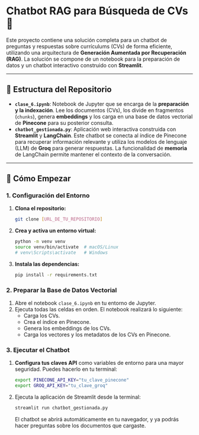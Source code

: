 # Chatbot RAG para Búsqueda de CVs 🤖

Este proyecto contiene una solución completa para un chatbot de preguntas y respuestas sobre currículums (CVs) de forma eficiente, utilizando una arquitectura de **Generación Aumentada por Recuperación (RAG)**. La solución se compone de un notebook para la preparación de datos y un chatbot interactivo construido con **Streamlit**.

-----

## 📁 Estructura del Repositorio

  - **`clase_6.ipynb`**: Notebook de Jupyter que se encarga de la **preparación y la indexación**. Lee los documentos (CVs), los divide en fragmentos (`chunks`), genera **embeddings** y los carga en una base de datos vectorial de **Pinecone** para su posterior consulta.
  - **`chatbot_gestionada.py`**: Aplicación web interactiva construida con **Streamlit** y **LangChain**. Este chatbot se conecta al índice de Pinecone para recuperar información relevante y utiliza los modelos de lenguaje (LLM) de **Groq** para generar respuestas. La funcionalidad de **memoria** de LangChain permite mantener el contexto de la conversación.

-----

## 🚀 Cómo Empezar

### 1\. Configuración del Entorno

1.  **Clona el repositorio:**
    ```bash
    git clone [URL_DE_TU_REPOSITORIO]
    ```
2.  **Crea y activa un entorno virtual:**
    ```bash
    python -m venv venv
    source venv/bin/activate  # macOS/Linux
    # venv\Scripts\activate   # Windows
    ```
3.  **Instala las dependencias:**
    ```bash
    pip install -r requirements.txt
    ```

### 2\. Preparar la Base de Datos Vectorial

1.  Abre el notebook `clase_6.ipynb` en tu entorno de Jupyter.
2.  Ejecuta todas las celdas en orden. El notebook realizará lo siguiente:
      - Carga los CVs.
      - Crea el índice en Pinecone.
      - Genera los embeddings de los CVs.
      - Carga los vectores y los metadatos de los CVs en Pinecone.

### 3\. Ejecutar el Chatbot

1.  **Configura tus claves API** como variables de entorno para una mayor seguridad. Puedes hacerlo en tu terminal:
    ```bash
    export PINECONE_API_KEY="tu_clave_pinecone"
    export GROQ_API_KEY="tu_clave_groq"
    ```
2.  Ejecuta la aplicación de Streamlit desde la terminal:
    ```bash
    streamlit run chatbot_gestionada.py
    ```
    El chatbot se abrirá automáticamente en tu navegador, y ya podrás hacer preguntas sobre los documentos que cargaste.